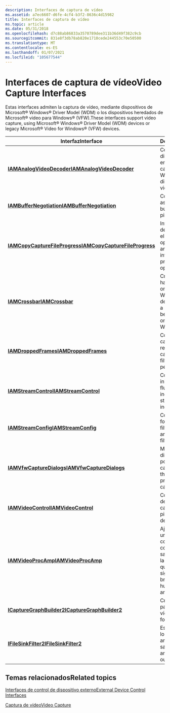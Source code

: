 ```yaml
---
description: Interfaces de captura de vídeo
ms.assetid: a7ec6607-d6fe-4cf4-b3f2-8636c4d15982
title: Interfaces de captura de vídeo
ms.topic: article
ms.date: 05/31/2018
ms.openlocfilehash: d7c88ab86833a3570789dee311b36d49f382c9cb
ms.sourcegitcommit: 831e8f3db78ab820e1710cede244553c70e50500
ms.translationtype: MT
ms.contentlocale: es-ES
ms.lasthandoff: 01/07/2021
ms.locfileid: "105677544"
---
```

# <a name="video-capture-interfaces"></a><span data-ttu-id="ed3fc-103">Interfaces de captura de vídeo</span><span class="sxs-lookup"><span data-stu-id="ed3fc-103">Video Capture Interfaces</span></span>

<span data-ttu-id="ed3fc-104">Estas interfaces admiten la captura de vídeo, mediante dispositivos de Microsoft® Windows® Driver Model (WDM) o los dispositivos heredados de Microsoft® video para Windows® (VFW).</span><span class="sxs-lookup"><span data-stu-id="ed3fc-104">These interfaces support video capture, using Microsoft® Windows® Driver Model (WDM) devices or legacy Microsoft® Video for Windows® (VFW) devices.</span></span>



| <span data-ttu-id="ed3fc-105">Interfaz</span><span class="sxs-lookup"><span data-stu-id="ed3fc-105">Interface</span></span>                                                        | <span data-ttu-id="ed3fc-106">Descripción</span><span class="sxs-lookup"><span data-stu-id="ed3fc-106">Description</span></span>                                                                                                  |
|------------------------------------------------------------------|--------------------------------------------------------------------------------------------------------------|
| [<span data-ttu-id="ed3fc-107">**IAMAnalogVideoDecoder**</span><span class="sxs-lookup"><span data-stu-id="ed3fc-107">**IAMAnalogVideoDecoder**</span></span>](/windows/desktop/api/Strmif/nn-strmif-iamanalogvideodecoder)           | <span data-ttu-id="ed3fc-108">Controlar la digitalización de vídeo en una tarjeta de captura de vídeo WDM.</span><span class="sxs-lookup"><span data-stu-id="ed3fc-108">Control video digitization on a WDM video capture card.</span></span>                                                      |
| [<span data-ttu-id="ed3fc-109">**IAMBufferNegotiation**</span><span class="sxs-lookup"><span data-stu-id="ed3fc-109">**IAMBufferNegotiation**</span></span>](/windows/desktop/api/Strmif/nn-strmif-iambuffernegotiation)             | <span data-ttu-id="ed3fc-110">Controla cómo un PIN asigna los búferes.</span><span class="sxs-lookup"><span data-stu-id="ed3fc-110">Control how a pin allocates buffers.</span></span>                                                                         |
| [<span data-ttu-id="ed3fc-111">**IAMCopyCaptureFileProgress**</span><span class="sxs-lookup"><span data-stu-id="ed3fc-111">**IAMCopyCaptureFileProgress**</span></span>](/windows/desktop/api/Strmif/nn-strmif-iamcopycapturefileprogress) | <span data-ttu-id="ed3fc-112">Interfaz de devolución de llamada para recibir el progreso de una operación de copia de archivos.</span><span class="sxs-lookup"><span data-stu-id="ed3fc-112">Callback interface to receive the progress of a file copy operation.</span></span>                                         |
| [<span data-ttu-id="ed3fc-113">**IAMCrossbar**</span><span class="sxs-lookup"><span data-stu-id="ed3fc-113">**IAMCrossbar**</span></span>](/windows/desktop/api/Strmif/nn-strmif-iamcrossbar)                               | <span data-ttu-id="ed3fc-114">Cree una conexión de hardware entre un origen de audio o vídeo WDM y un dispositivo de captura WDM.</span><span class="sxs-lookup"><span data-stu-id="ed3fc-114">Create a hardware connection between a WDM audio or video source and a WDM capture device.</span></span>                   |
| [<span data-ttu-id="ed3fc-115">**IAMDroppedFrames**</span><span class="sxs-lookup"><span data-stu-id="ed3fc-115">**IAMDroppedFrames**</span></span>](/windows/desktop/api/Strmif/nn-strmif-iamdroppedframes)                     | <span data-ttu-id="ed3fc-116">Consultar un filtro de captura sobre el rendimiento de la captura.</span><span class="sxs-lookup"><span data-stu-id="ed3fc-116">Query a capture filter about capture performance.</span></span>                                                            |
| [<span data-ttu-id="ed3fc-117">**IAMStreamControl**</span><span class="sxs-lookup"><span data-stu-id="ed3fc-117">**IAMStreamControl**</span></span>](/windows/desktop/api/Strmif/nn-strmif-iamstreamcontrol)                     | <span data-ttu-id="ed3fc-118">Controlar las horas de inicio y detención de flujos individuales.</span><span class="sxs-lookup"><span data-stu-id="ed3fc-118">Control the start and stop times of individual streams.</span></span>                                                      |
| [<span data-ttu-id="ed3fc-119">**IAMStreamConfig**</span><span class="sxs-lookup"><span data-stu-id="ed3fc-119">**IAMStreamConfig**</span></span>](/windows/desktop/api/Strmif/nn-strmif-iamstreamconfig)                       | <span data-ttu-id="ed3fc-120">Consulta y establece el formato de salida del filtro de captura.</span><span class="sxs-lookup"><span data-stu-id="ed3fc-120">Query and set the capture filter's output format.</span></span>                                                            |
| [<span data-ttu-id="ed3fc-121">**IAMVfwCaptureDialogs**</span><span class="sxs-lookup"><span data-stu-id="ed3fc-121">**IAMVfwCaptureDialogs**</span></span>](/windows/desktop/api/Strmif/nn-strmif-iamvfwcapturedialogs)             | <span data-ttu-id="ed3fc-122">Mostrar los cuadros de diálogo proporcionados por los controladores de captura VFW.</span><span class="sxs-lookup"><span data-stu-id="ed3fc-122">Display the dialog boxes provided by VFW capture drivers.</span></span>                                                    |
| [<span data-ttu-id="ed3fc-123">**IAMVideoControl**</span><span class="sxs-lookup"><span data-stu-id="ed3fc-123">**IAMVideoControl**</span></span>](/windows/desktop/api/Strmif/nn-strmif-iamvideocontrol)                       | <span data-ttu-id="ed3fc-124">Controle la imagen desde un dispositivo de captura.</span><span class="sxs-lookup"><span data-stu-id="ed3fc-124">Control the picture from a capture device.</span></span>                                                                   |
| [<span data-ttu-id="ed3fc-125">**IAMVideoProcAmp**</span><span class="sxs-lookup"><span data-stu-id="ed3fc-125">**IAMVideoProcAmp**</span></span>](/windows/desktop/api/Strmif/nn-strmif-iamvideoprocamp)                       | <span data-ttu-id="ed3fc-126">Ajuste las cualidades de una señal de vídeo, como el brillo, el contraste, el matiz, la saturación, la gamma y la nitidez.</span><span class="sxs-lookup"><span data-stu-id="ed3fc-126">Adjust the qualities of a video signal, such as brightness, contrast, hue, saturation, gamma, and sharpness.</span></span> |
| [<span data-ttu-id="ed3fc-127">**ICaptureGraphBuilder2**</span><span class="sxs-lookup"><span data-stu-id="ed3fc-127">**ICaptureGraphBuilder2**</span></span>](/windows/desktop/api/Strmif/nn-strmif-icapturegraphbuilder2)           | <span data-ttu-id="ed3fc-128">Cree gráficos de filtro para la captura de vídeo.</span><span class="sxs-lookup"><span data-stu-id="ed3fc-128">Build filter graphs for video capture.</span></span>                                                                       |
| [<span data-ttu-id="ed3fc-129">**IFileSinkFilter2**</span><span class="sxs-lookup"><span data-stu-id="ed3fc-129">**IFileSinkFilter2**</span></span>](/windows/desktop/api/Strmif/nn-strmif-ifilesinkfilter2)                     | <span data-ttu-id="ed3fc-130">Especifique el nombre y los atributos de un archivo de salida.</span><span class="sxs-lookup"><span data-stu-id="ed3fc-130">Specify the name and attributes of an output file.</span></span>                                                           |



 

## <a name="related-topics"></a><span data-ttu-id="ed3fc-131">Temas relacionados</span><span class="sxs-lookup"><span data-stu-id="ed3fc-131">Related topics</span></span>

<dl> <dt>

[<span data-ttu-id="ed3fc-132">Interfaces de control de dispositivo externo</span><span class="sxs-lookup"><span data-stu-id="ed3fc-132">External Device Control Interfaces</span></span>](external-device-control-interfaces.md)
</dt> <dt>

[<span data-ttu-id="ed3fc-133">Captura de vídeo</span><span class="sxs-lookup"><span data-stu-id="ed3fc-133">Video Capture</span></span>](video-capture.md)
</dt> </dl>

 

 



